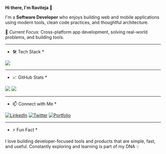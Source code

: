 **Hi there, I'm Raviteja 👋**

I'm a **Software Developer** who enjoys building web and mobile applications using modern tools, clean code practices, and thoughtful architecture.

🚀 *Current Focus:* Cross-platform app development, solving real-world problems, and building tools.

---

* 🛠️ Tech Stack *

<p align="left">
  <img src="https://skillicons.dev/icons?i=js,ts,react,remix,vue,reactnative,expo,nodejs,express,nest,html,css,tailwind,postgres,mongodb,mysql,prisma,typeorm" />
</p>

---

* 📈 GitHub Stats *

<p align="left">
  <img src="https://github-readme-stats.vercel.app/api?username=ravitejas-tech&show_icons=true&theme=radical" />
  <img src="https://github-readme-streak-stats.herokuapp.com/?user=ravitejas-tech&theme=radical" />
</p>

---

* 📫 Connect with Me *

[![LinkedIn](https://img.shields.io/badge/LinkedIn-%230077B5.svg?style=for-the-badge&logo=linkedin&logoColor=white)](https://www.linkedin.com/in/raviteja-salva-8a1464272/)
[![Twitter](https://img.shields.io/badge/Twitter-%231DA1F2.svg?style=for-the-badge&logo=twitter&logoColor=white)](https://twitter.com/YOUR-HANDLE)
[![Portfolio](https://img.shields.io/badge/Portfolio-%23FF5722.svg?style=for-the-badge&logo=web&logoColor=white)](https://your-website.com)

---

* ⚡ Fun Fact *

I love building developer-focused tools and products that are simple, fast, and useful. Constantly exploring and learning is part of my DNA 💡
